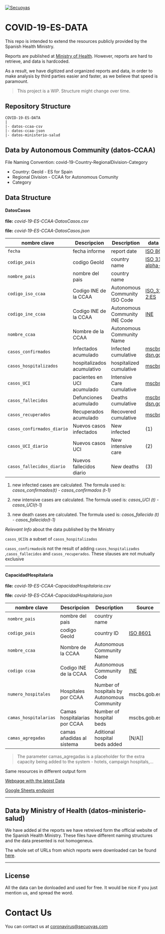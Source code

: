 <a href="https://coronavirus.secuoyas.com"><img src="https://coronavirus.secuoyas.com/img/COVID-19-ES-Cover.png" title="covid-19-es-cover" alt="Secuoyas"></a>

# COVID-19-ES-DATA

This repo is intended to extend the resources publicly provided by the Spanish Health Ministry.

Reports are published at [Ministry of Health](https://www.mscbs.gob.es/profesionales/saludPublica/ccayes/alertasActual/nCov-China/situacionActual.htm). However, reports are hard to retrieve, and data is hardcoded.

As a result, we have digitized and organized reports and data, in order to make analysis by third parties easier and faster, as we believe that speed is paramount. 



> This project is a WIP. Structure might change over time.



## Repository Structure

```
COVID-19-ES-DATA
|
|- datos-ccaa-csv
|- datos-ccaa-json
|- datos-ministerio-salud
```

## Data by Autonomous Community (datos-CCAA)

File Naming Convention: covid-19-Country-RegionalDivision-Category

+ Country: GeoId - ES for Spain
+ Regional Division - CCAA for Autonomous Comunity
+ Category



## Data Structure

#### DatosCasos

**file:** *covid-19-ES-CCAA-DatosCasos.csv*

**file:** *covid-19-ES-CCAA-DatosCasos.json*


| nombre clave               | Descripcion                | Description                   | data source                                                                                                                                                                                 |
| -------------------------- | -------------------------- | ----------------------------- | ------------------------------------------------------------------------------------------------------------------------------------------------------------------------------------------- |
| `fecha`                    | fecha informe              | report date                   | [ISO 8601](https://en.wikipedia.org/wiki/ISO_8601)                                                                                                                                          |
| `codigo_pais`              | codigo GeoId               | country name                  | [ISO 3166-1 alpha-2](https://en.wikipedia.org/wiki/ISO_3166-1_alpha-2#Officially_assigned_code_elements)                                                                                    |
| `nombre_pais`              | nombre del pais            | country name                  |                                                                                                                                                                                             |
| `codigo_iso_ccaa`          | Codigo INE de la CCAA      | Autonomous Community ISO Code | [ISO_3166-2:ES](https://es.wikipedia.org/wiki/ISO_3166-2:ES)                                                                                                                                |
| `codigo_ine_ccaa`          | Codigo INE de la CCAA      | Autonomous Community INE Code | [INE](https://www.ine.es/daco/daco42/codmun/cod_ccaa.htm)                                                                                                                                   |
| `nombre_ccaa`              | Nombre de la CCAA          | Autonomous Community Name     |                                                                                                                                                                                             |
| `casos_confirmados`        | Infectados acumulado       | Infected cumulative           | [mscbs.gob.es](https://www.mscbs.gob.es/profesionales/saludPublica/ccayes/alertasActual/nCov-China/situacionActual.htm), [dsn.gob.es](https://www.dsn.gob.es/gl/current-affairs/press-room) |
| `casos_hospitalizados`     | hospitalizados acumulativo | hospitalized cumulative       | [mscbs.gob.es](https://www.mscbs.gob.es/profesionales/saludPublica/ccayes/alertasActual/nCov-China/situacionActual.htm)                                                                     |
| `casos_UCI`                | pacientes en UCI acumulado | Intensive Care cumulative     | [mscbs.gob.es](https://www.mscbs.gob.es/profesionales/saludPublica/ccayes/alertasActual/nCov-China/situacionActual.htm)                                                                     |
| `casos_fallecidos`         | Defunciones acumulado      | Deaths cumulative             | [mscbs.gob.es](https://www.mscbs.gob.es/profesionales/saludPublica/ccayes/alertasActual/nCov-China/situacionActual.htm), [dsn.gob.es](https://www.dsn.gob.es/gl/current-affairs/press-room) |
| `casos_recuperados`        | Recuperados acumulado      | Recovered cumulative          | [mscbs.gob.es](https://www.mscbs.gob.es/profesionales/saludPublica/ccayes/alertasActual/nCov-China/situacionActual.htm)                                                                     |
| `casos_confirmados_diario` | Nuevos casos infectados    | New infected                  | (1)                                                                                                                                                                                         |
| `casos_UCI_diario`         | Nuevos casos UCI           | New intensive care            | (2)                                                                                                                                                                                         |
| `casos_fallecidos_diario`  | Nuevos fallecidos diario   | New deaths                    | (3)                                                                                                                                                                                         |



1. new infected cases are calculated. The formula used is:
  *casos_confirmados(t) - casos_confirmados (t-1)*

2. new intensive cases are calculated. The formula used is:
 *casos_UCI (t) - casos_UCI(t-1)*

3. new death cases are calculated. The formula used is:
*casos_fallecido (t) - casos_fallecido(t-1)*

*Relevant Info* about the data published by the Ministry

`casos_UCI`is a subset of `casos_hospitalizados`

`casos_confirmados`is not the result of adding `casos_hospitalizados` ,`casos_fallecidos`  and `casos_recuperados`. These stauses are not mutually exclusive




------




#### CapacidadHospitalaria

**file:** *covid-19-ES-CCAA-CapacidadHospitalaria.csv*

**file:** *covid-19-ES-CCAA-CapacidadHospitalaria.json*

| nombre clave          | Descripcion                  | Description                                 | Source                                                    |
| --------------------- | ---------------------------- | ------------------------------------------- | --------------------------------------------------------- |
| `nombre_pais`         | nombre del pais              | country name                                |                                                           |
| `codigo_pais`         | codigo GeoId                 | country ID                                  | [ISO 8601](https://en.wikipedia.org/wiki/ISO_8601)        |
| `nombre_ccaa`         | Nombre de la CCAA            | Autonomous Community Name                   |                                                           |
| `codigo ccaa`         | Codigo INE de la CCAA        | Autonomous Community Code                   | [INE](https://www.ine.es/daco/daco42/codmun/cod_ccaa.htm) |
| `numero_hospitales`   | Hospitales por CCAA          | Number of hospitals by Autonomous Community | mscbs.gob.es                                              |
| `camas_hospitalarias` | Camas hospitalarias por CCAA | Number of hospital beds                     | mscbs.gob.es                                              |
| `camas_agregadas`     | camas añadidas al sistema    | Aditional hospital beds added               | [N/A]]                                                    |

> The parameter camas_agregadas is a placeholder for the extra capacity being added to the system - hotels, campaign hospitals,...

Same resources in different output form

[Webpage with the latest Data](https://docs.google.com/spreadsheets/d/e/2PACX-1vTagwbioq624b3MaX3Je7Ip9rSvlE-P_N2Wja5iGTqHS4m-RUhqu3_N_4ma1hZzmyphI12jt0zub6GV/pubhtml?gid=1915535336&single=true)

[Google Sheets endpoint](https://spreadsheets.google.com/feeds/cells/1YwtJIYgwhmrriCdfyEBRCGrApFFFBEldSlCvbdBGwXg/3/public/full?alt=json)

------

## Data by Ministry of Health (datos-ministerio-salud)

We have added al the reports we have retreived form the official website of the Spanish Health Ministry. These files have different naming structures and the data presented is not homogeneus. 

The whole set of URLs from which reports were downloaded can be found [here](https://docs.google.com/spreadsheets/d/e/2PACX-1vSlbs4xBmZPfaLU-97Eg25uqXsPTX7ievBYajNbK32TlaxyhzQPemXFFYyF-rMkD4kkGcoNl7UQHt7I/pubhtml?gid=0&single=true).


------


## License

All the data can be donloaded and used for free. It would be nice if you just mention us, and spread the word. 

# Contact Us

You can contact us at coronavirus@secuoyas.com
